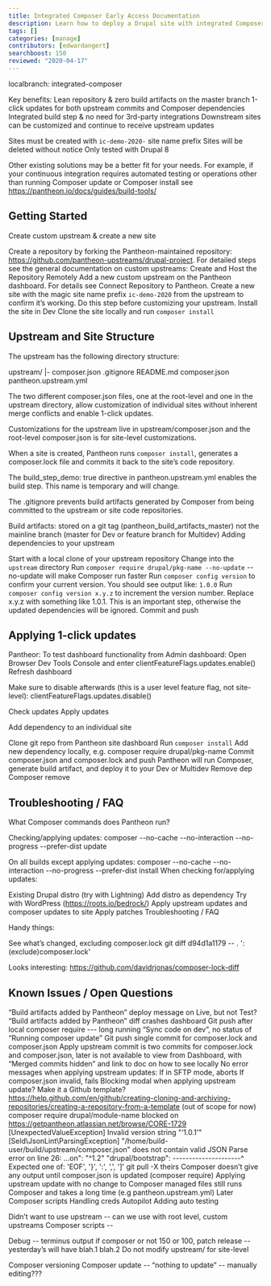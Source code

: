 ```yaml
---
title: Integrated Composer Early Access Documentation
description: Learn how to deploy a Drupal site with integrated Composer.
tags: []
categories: [manage]
contributors: [edwardangert]
searchboost: 150
reviewed: "2020-04-17"
---
```

localbranch: integrated-composer



Key benefits:
Lean repository & zero build artifacts on the master branch
1-click updates for both upstream commits and Composer dependencies
Integrated build step & no need for 3rd-party integrations
Downstream sites can be customized and continue to receive upstream updates

Sites must be created with `ic-demo-2020-` site name prefix
Sites will be deleted without notice
Only tested with Drupal 8

Other existing solutions may be a better fit for your needs. For example, if your continuous integration requires automated testing or operations other than running Composer update or Composer install see https://pantheon.io/docs/guides/build-tools/

## Getting Started

Create custom upstream & create a new site

Create a repository by forking the Pantheon-maintained repository: https://github.com/pantheon-upstreams/drupal-project. For detailed steps see the general documentation on custom upstreams: Create and Host the Repository Remotely
Add a new custom upstream on the Pantheon dashboard. For details see Connect Repository to Pantheon.
Create a new site with the magic site name prefix `ic-demo-2020` from the upstream to confirm it’s working.
Do this step before customizing your upstream.
Install the site in Dev
Clone the site locally and run `composer install`

## Upstream and Site Structure

The upstream has the following directory structure:

upstream/
   |- composer.json
.gitignore
README.md
composer.json
pantheon.upstream.yml

The two different composer.json files, one at the root-level and one in the upstream directory, allow customization of individual sites without inherent merge conflicts and enable 1-click updates.

Customizations for the upstream live in upstream/composer.json and the root-level composer.json is for site-level customizations.

When a site is created, Pantheon runs `composer install`, generates a composer.lock file and commits it back to the site’s code repository.

The build_step_demo: true directive in pantheon.upstream.yml enables the build step. This name is temporary and will change.

The .gitignore prevents build artifacts generated by Composer from being committed to the upstream or site code repositories.

Build artifacts: stored on a git tag (pantheon_build_artifacts_master) not the mainline branch (master for Dev or feature branch for Multidev)
Adding dependencies to your upstream

Start with a local clone of your upstream repository
Change into the `upstream` directory
Run `composer require drupal/pkg-name --no-update` 
--no-update will make Composer run faster
Run `composer config version` to confirm your current version. You should see output like: `1.0.0`
Run `composer config version x.y.z` to increment the version number. Replace x.y.z with something like 1.0.1. This is an important step, otherwise the updated dependencies will be ignored.
Commit and push

## Applying 1-click updates

Pantheor:
To test dashboard functionality from Admin dashboard:
Open Browser Dev Tools Console  and enter
clientFeatureFlags.updates.enable()  
Refresh dashboard

Make sure to disable afterwards (this is a user level feature flag, not site-level):
clientFeatureFlags.updates.disable()

Check updates
Apply updates

Add dependency to an individual site

Clone git repo from Pantheon site dashboard
Run `composer install`
Add new dependency locally, e.g.
composer require drupal/pkg-name
Commit composer.json and composer.lock and push
Pantheon will run Composer, generate build artifact, and deploy it to your Dev or Multidev 
Remove dep
Composer remove

## Troubleshooting / FAQ

What Composer commands does Pantheon run?

Checking/applying updates:
composer --no-cache --no-interaction --no-progress --prefer-dist update

On all builds except applying updates: composer --no-cache --no-interaction --no-progress --prefer-dist install
When checking for/applying updates: 

Existing Drupal distro (try with Lightning)
Add distro as dependency
Try with WordPress (https://roots.io/bedrock/)
Apply upstream updates and composer updates to site
Apply patches
Troubleshooting / FAQ

Handy things:

See what’s changed, excluding composer.lock
git diff d94d1a1179 -- . ':(exclude)composer.lock'

Looks interesting: https://github.com/davidrjonas/composer-lock-diff

## Known Issues / Open Questions
“Build artifacts added by Pantheon” deploy message on Live, but not Test?
“Build artifacts added by Pantheon” diff crashes dashboard
Git push after local composer require --- long running “Sync code on dev”, no status of “Running composer update”
Git push single commit for composer.lock and composer.json
Apply upstream commit is two commits for composer.lock and composer.json, later is not available to view from Dashboard, with “Merged commits hidden” and link to doc on how to see locally
No error messages when applying upstream updates:
If in SFTP mode, aborts
If composer.json invalid, fails
Blocking modal when applying upstream update?
Make it a Github template? https://help.github.com/en/github/creating-cloning-and-archiving-repositories/creating-a-repository-from-a-template
(out of scope for now) composer require drupal/module-name blocked on https://getpantheon.atlassian.net/browse/CORE-1729
[UnexpectedValueException]
 Invalid version string "‘1.0.1’"
 [Seld\JsonLint\ParsingException]
 "/home/build-user/build/upstream/composer.json" does not contain valid JSON
 Parse error on line 26:
 ...on": "^1.2"        "drupal/bootstrap":
 ---------------------^
 Expected one of: 'EOF', '}', ':', ',', ']'
git pull -X theirs 
Composer doesn’t give any output  until composer.json is updated (composer require)
Applying upstream update with no change to Composer managed files still runs Composer and takes a long time (e.g  pantheon.upstream.yml)
Later
Composer scripts
Handling creds
Autopilot
Adding auto testing

Didn’t want to use upstream -- can we use with root level, custom upstreams
Composer scripts -- 

Debug -- terminus output if composer or not
150 or 100, patch release -- yesterday’s will have blah.1 blah.2
Do not modify upstream/ for site-level

Composer versioning
Composer update -- “nothing to update”  -- manually editing???
